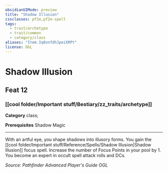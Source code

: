 ```yaml
---
obsidianUIMode: preview
title: "Shadow Illusion"
cssclasses: pf2e,pf2e-spell
tags:
  - trait/archetype
  - trait/common
  - category/class
aliases: "Item.Iq0vnfdhJpeiXRPt"
license: OGL
---
```

# Shadow Illusion
## Feat 12
### [[cool folder/Important stuff/Bestiary/zz_traits/archetype]]

**Category** class; 



**Prerequisites** Shadow Magic
* * *
With an artful eye, you shape shadows into illusory forms. You gain the [[cool folder/Important stuff/Reference/Spells/Shadow Illusion|Shadow Illusion]] focus spell. Increase the number of Focus Points in your pool by 1. You become an expert in occult spell attack rolls and DCs.

*Source: Pathfinder Advanced Player's Guide*
*OGL*